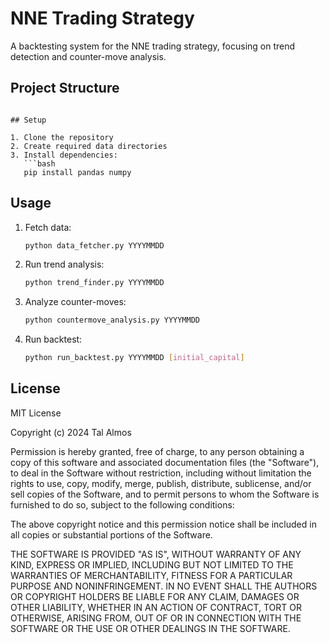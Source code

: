 # NNE Trading Strategy

A backtesting system for the NNE trading strategy, focusing on trend detection and counter-move analysis.

## Project Structure 
```

## Setup

1. Clone the repository
2. Create required data directories
3. Install dependencies:
   ```bash
   pip install pandas numpy
   ```

## Usage

1. Fetch data:
   ```bash
   python data_fetcher.py YYYYMMDD
   ```

2. Run trend analysis:
   ```bash
   python trend_finder.py YYYYMMDD
   ```

3. Analyze counter-moves:
   ```bash
   python countermove_analysis.py YYYYMMDD
   ```

4. Run backtest:
   ```bash
   python run_backtest.py YYYYMMDD [initial_capital]
   ```

## License

MIT License

Copyright (c) 2024 Tal Almos

Permission is hereby granted, free of charge, to any person obtaining a copy
of this software and associated documentation files (the "Software"), to deal
in the Software without restriction, including without limitation the rights
to use, copy, modify, merge, publish, distribute, sublicense, and/or sell
copies of the Software, and to permit persons to whom the Software is
furnished to do so, subject to the following conditions:

The above copyright notice and this permission notice shall be included in all
copies or substantial portions of the Software.

THE SOFTWARE IS PROVIDED "AS IS", WITHOUT WARRANTY OF ANY KIND, EXPRESS OR
IMPLIED, INCLUDING BUT NOT LIMITED TO THE WARRANTIES OF MERCHANTABILITY,
FITNESS FOR A PARTICULAR PURPOSE AND NONINFRINGEMENT. IN NO EVENT SHALL THE
AUTHORS OR COPYRIGHT HOLDERS BE LIABLE FOR ANY CLAIM, DAMAGES OR OTHER
LIABILITY, WHETHER IN AN ACTION OF CONTRACT, TORT OR OTHERWISE, ARISING FROM,
OUT OF OR IN CONNECTION WITH THE SOFTWARE OR THE USE OR OTHER DEALINGS IN THE
SOFTWARE.